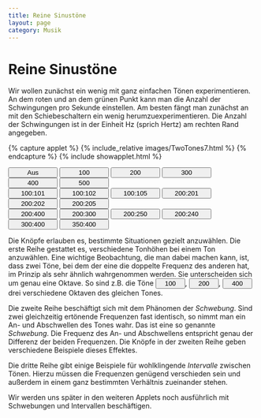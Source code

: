 ```yaml
---
title: Reine Sinustöne
layout: page
category: Musik
---
```


<script language="JavaScript" type="text/javascript">
		function doScript(c)
		{
			cdy.evokeCS(c);
		};
               cc='"';
</script>


# Reine Sinustöne

Wir wollen zunächst ein wenig mit ganz einfachen Tönen experimentieren. An dem roten und an dem grünen Punkt kann man
die Anzahl der Schwingungen pro Sekunde einstellen. Am besten fängt man zunächst an mit den Schiebeschaltern ein wenig herumzuexperimentieren.
Die Anzahl der Schwingungen ist in der Einheit Hz (sprich Hertz) am rechten Rand angegeben.

{% capture applet %} {% include_relative images/TwoTones7.html %} {% endcapture %}
{% include showapplet.html %}

<script type="text/javascript">
var statement=new Array()
statement[0]='(A.x=5;B.x=5;)'
statement[1]='(B.x=5+100/25;A.x=5;)'
statement[2]='(B.x=5+200/25;A.x=5;)'
statement[3]='(B.x=5+300/25;A.x=5;)'
statement[4]='(B.x=5+400/25;A.x=5;)'
statement[5]='(B.x=5+500/25;A.x=5;)'
statement[6]='(B.x=5+200/25;A.x=5+400/25;)'
statement[7]='(B.x=5+200/25;A.x=5+300/25;)'
statement[8]='(B.x=5+200/25;A.x=5+250/25;)'
statement[9]='(B.x=5+200/25;A.x=5+240/25;)'
statement[10]='(B.x=5+300/25;A.x=5+400/25;)'
statement[11]='(B.x=5+350/25;A.x=5+400/25;)'
statement[12]='(B.x=5+100/25;A.x=5+101/25;)'
statement[13]='(B.x=5+100/25;A.x=5+102/25;)'
statement[14]='(B.x=5+100/25;A.x=5+105/25;)'
statement[15]='(B.x=5+200/25;A.x=5+201/25;)'
statement[16]='(B.x=5+200/25;A.x=5+202/25;)'
statement[17]='(B.x=5+200/25;A.x=5+205/25;)'
</script>
 <input type="button" value="Aus" style="width: 100px;" onclick="doScript(statement[0])" />
 <input type="button" value="100" style="width: 100px;" onclick="doScript(statement[1])" />
 <input type="button" value="200" style="width: 100px;" onclick="doScript(statement[2])" />
 <input type="button" value="300" style="width: 100px;" onclick="doScript(statement[3])" />
 <input type="button" value="400" style="width: 100px;" onclick="doScript(statement[4])" />
 <input type="button" value="500" style="width: 100px;" onclick="doScript(statement[5])" /><br />
 <input type="button" value="100:101" style="width: 100px;" onclick="doScript(statement[12])" />
 <input type="button" value="100:102" style="width: 100px;" onclick="doScript(statement[13])" />
 <input type="button" value="100:105" style="width: 100px;" onclick="doScript(statement[14])" />
 <input type="button" value="200:201" style="width: 100px;" onclick="doScript(statement[15])" />
 <input type="button" value="200:202" style="width: 100px;" onclick="doScript(statement[16])" />
 <input type="button" value="200:205" style="width: 100px;" onclick="doScript(statement[17])" /><br />
 <input type="button" value="200:400" style="width: 100px;" onclick="doScript(statement[6])" />
 <input type="button" value="200:300" style="width: 100px;" onclick="doScript(statement[7])" />
 <input type="button" value="200:250" style="width: 100px;" onclick="doScript(statement[8])" />
 <input type="button" value="200:240" style="width: 100px;" onclick="doScript(statement[9])" />
 <input type="button" value="300:400" style="width: 100px;" onclick="doScript(statement[10])" />
 <input type="button" value="350:400" style="width: 100px;" onclick="doScript(statement[11])" />

Die Knöpfe erlauben es, bestimmte Situationen gezielt anzuwählen. Die erste Reihe gestattet es, verschiedene
Tonhöhen bei einem Ton anzuwählen. Eine wichtige Beobachtung, die man dabei machen kann, ist, dass zwei Töne,
bei dem der eine die doppelte Frequenz des anderen hat, im Prinzip als sehr ähnlich wahrgenommen werden.
Sie unterscheiden sich um genau eine Oktave. So sind z.B. die Töne
<input type="button" value="100" style="width: 60px;" onclick="doScript(statement[1])" />,
<input type="button" value="200" style="width: 60px;" onclick="doScript(statement[2])" />,
<input type="button" value="400" style="width: 60px;" onclick="doScript(statement[4])" /> drei verschiedene Oktaven des gleichen Tones.

Die zweite Reihe beschäftigt sich mit dem Phänomen der _Schwebung_. Sind zwei gleichzeitig ertönende Frequenzen fast identisch,
so nimmt man ein An- und Abschwellen des Tones wahr. Das ist eine so genannte _Schwebung_. Die Frequenz des An- und Abschwellens
entspricht genau der Differenz der beiden Frequenzen. Die Knöpfe in der zweiten Reihe geben verschiedene
Beispiele dieses Effektes.

Die dritte Reihe gibt einige Beispiele für wohlklingende _Intervalle_ zwischen Tönen.
Hierzu müssen die Frequenzen genügend verschieden sein und außerdem in einem ganz bestimmten Verhältnis zueinander stehen.

Wir werden uns später in den weiteren Applets noch ausführlich mit Schwebungen und Intervallen beschäftigen.
